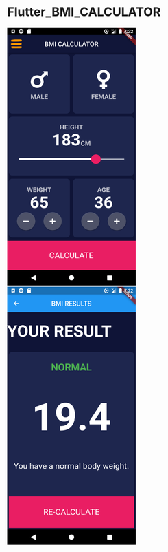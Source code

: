 # Flutter_BMI_CALCULATOR


<img src="https://github.com/patzu/Flutter_BMI_CALCULATOR/blob/main/Screenshot_20210605_192230.png" width=300 height=600>

<img src="https://github.com/patzu/Flutter_BMI_CALCULATOR/blob/main/Screenshot_20210605_192236.png" width=300 height=600>
